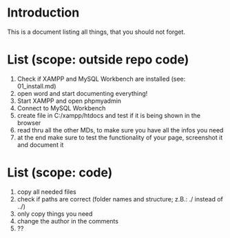 # Introduction

This is a document listing all things, that you should not forget.

# List (scope: outside repo code)

1. Check if XAMPP and MySQL Workbench are installed (see: 01_install.md)
2. open word and start documenting everything! 
3. Start XAMPP and open phpmyadmin 
4. Connect to MySQL Workbench
5. create file in C:/xampp/htdocs and test if it is being shown in the browser
6. read thru all the other MDs, to make sure you have all the infos you need
7. at the end make sure to test the functionality of your page, screenshot it and document it 


# List (scope: code)

1. copy all needed files 
2. check if paths are correct (folder names and structure; z.B.: ./ instead of ../)
3. only copy things you need 
4. change the author in the comments 
5. ??